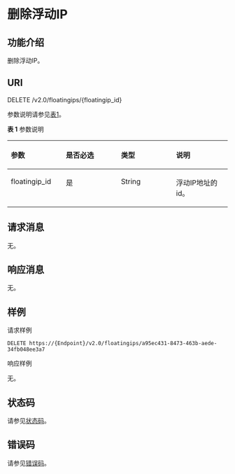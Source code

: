 # 删除浮动IP<a name="eip_openstackapi_0010"></a>

## 功能介绍<a name="zh-cn_topic_0201534157_section1285101621658"></a>

删除浮动IP。

## URI<a name="zh-cn_topic_0201534157_section4025916121658"></a>

DELETE /v2.0/floatingips/\{floatingip\_id\}

参数说明请参见[表1](#zh-cn_topic_0201534157_table49321613135118)。

**表 1**  参数说明

<a name="zh-cn_topic_0201534157_table49321613135118"></a>
<table><thead align="left"><tr id="zh-cn_topic_0201534157_row89331813135112"><th class="cellrowborder" valign="top" width="25%" id="mcps1.2.5.1.1"><p id="zh-cn_topic_0201534157_p116676362558"><a name="zh-cn_topic_0201534157_p116676362558"></a><a name="zh-cn_topic_0201534157_p116676362558"></a>参数</p>
</th>
<th class="cellrowborder" valign="top" width="25%" id="mcps1.2.5.1.2"><p id="zh-cn_topic_0201534157_p16671836175513"><a name="zh-cn_topic_0201534157_p16671836175513"></a><a name="zh-cn_topic_0201534157_p16671836175513"></a>是否必选</p>
</th>
<th class="cellrowborder" valign="top" width="25%" id="mcps1.2.5.1.3"><p id="zh-cn_topic_0201534157_p1766716366555"><a name="zh-cn_topic_0201534157_p1766716366555"></a><a name="zh-cn_topic_0201534157_p1766716366555"></a>类型</p>
</th>
<th class="cellrowborder" valign="top" width="25%" id="mcps1.2.5.1.4"><p id="zh-cn_topic_0201534157_p116679360559"><a name="zh-cn_topic_0201534157_p116679360559"></a><a name="zh-cn_topic_0201534157_p116679360559"></a>说明</p>
</th>
</tr>
</thead>
<tbody><tr id="zh-cn_topic_0201534157_row4934113125120"><td class="cellrowborder" valign="top" width="25%" headers="mcps1.2.5.1.1 "><p id="zh-cn_topic_0201534157_p1036313125105"><a name="zh-cn_topic_0201534157_p1036313125105"></a><a name="zh-cn_topic_0201534157_p1036313125105"></a>floatingip_id</p>
</td>
<td class="cellrowborder" valign="top" width="25%" headers="mcps1.2.5.1.2 "><p id="zh-cn_topic_0201534157_p11667113619558"><a name="zh-cn_topic_0201534157_p11667113619558"></a><a name="zh-cn_topic_0201534157_p11667113619558"></a>是</p>
</td>
<td class="cellrowborder" valign="top" width="25%" headers="mcps1.2.5.1.3 "><p id="zh-cn_topic_0201534157_p26672036175513"><a name="zh-cn_topic_0201534157_p26672036175513"></a><a name="zh-cn_topic_0201534157_p26672036175513"></a>String</p>
</td>
<td class="cellrowborder" valign="top" width="25%" headers="mcps1.2.5.1.4 "><p id="zh-cn_topic_0201534157_p566713367557"><a name="zh-cn_topic_0201534157_p566713367557"></a><a name="zh-cn_topic_0201534157_p566713367557"></a>浮动IP地址的id。</p>
</td>
</tr>
</tbody>
</table>

## 请求消息<a name="zh-cn_topic_0201534157_section5856898621658"></a>

无。

## 响应消息<a name="zh-cn_topic_0201534157_section1555365521658"></a>

无。

## 样例<a name="zh-cn_topic_0201534157_section6432601621658"></a>

请求样例

```
DELETE https://{Endpoint}/v2.0/floatingips/a95ec431-8473-463b-aede-34fb048ee3a7
```

响应样例

无。

## 状态码<a name="zh-cn_topic_0201534157_section10470352390"></a>

请参见[状态码](状态码.md#eip_api05_0001)。

## 错误码<a name="zh-cn_topic_0201534157_section85821649202813"></a>

请参见[错误码](错误码.md#eip_api05_0002)。

